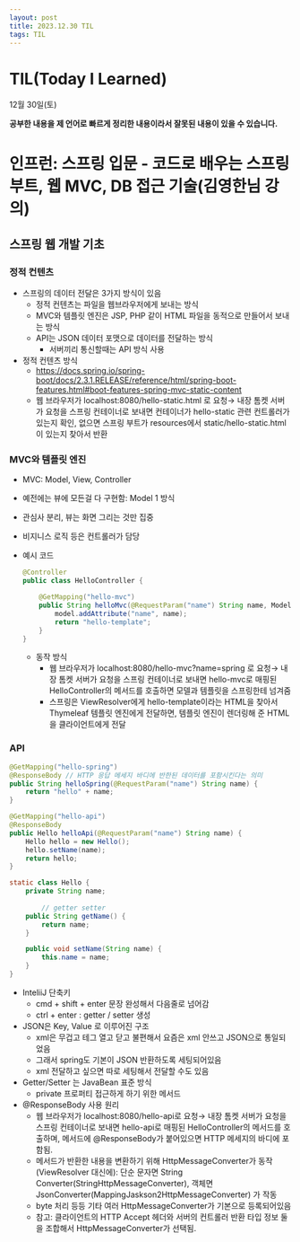 ```yaml
---
layout: post
title: 2023.12.30 TIL
tags: TIL
---
```


# TIL(Today I Learned)

12월 30일(토)

**공부한 내용을 제 언어로 빠르게 정리한 내용이라서 잘못된 내용이 있을 수 있습니다.**

# **인프런: 스프링 입문 - 코드로 배우는 스프링 부트, 웹 MVC, DB 접근 기술(김영한님 강의)**

## **스프링 웹 개발 기초**

### **정적 컨텐츠**

- 스프링의 데이터 전달은 3가지 방식이 있음
    - 정적 컨텐츠는 파일을 웹브라우저에게 보내는 방식
    - MVC와 템플릿 엔진은 JSP, PHP 같이 HTML 파일을 동적으로 만들어서 보내는 방식
    - API는 JSON 데이터 포맷으로 데이터를 전달하는 방식
        - 서버끼리 통신할때는 API 방식 사용
- 정적 컨텐츠 방식
    - [https://docs.spring.io/spring-boot/docs/2.3.1.RELEASE/reference/html/spring-boot- features.html#boot-features-spring-mvc-static-content](https://docs.spring.io/spring-boot/docs/2.3.1.RELEASE/reference/html/spring-boot-features.html#boot-features-spring-mvc-static-content)
    - 웹 브라우저가 localhost:8080/hello-static.html 로 요청→ 내장 톰켓 서버가 요청을 스프링 컨테이너로 보내면 컨테이너가 hello-static 관련 컨트롤러가 있는지 확인, 없으면 스프링 부트가 resources에서 static/hello-static.html 이 있는지 찾아서 반환

### MVC와 템플릿 엔진

- MVC: Model, View, Controller
- 예전에는 뷰에 모든걸 다 구현함: Model 1 방식
- 관심사 분리, 뷰는 화면 그리는 것만 집중
- 비지니스 로직 등은 컨트롤러가 담당
- 예시 코드
    
    ```java
    @Controller
    public class HelloController {
    
        @GetMapping("hello-mvc")
        public String helloMvc(@RequestParam("name") String name, Model model) {
            model.addAttribute("name", name);
            return "hello-template";
        }
    }
    ```
    
    - 동작 방식
        - 웹 브라우저가 localhost:8080/hello-mvc?name=spring 로 요청→ 내장 톰켓 서버가 요청을 스프링 컨테이너로 보내면 hello-mvc로 매핑된 HelloController의 메서드를 호출하면 모델과 템플릿을 스프링한테 넘겨줌
        - 스프링은 ViewResolver에게 hello-template이라는 HTML을 찾아서 Thymeleaf 템플릿 엔진에게 전달하면, 템플릿 엔진이 렌더링해 준 HTML을 클라이언트에게 전달

### API

```java
@GetMapping("hello-spring")
@ResponseBody // HTTP 응답 메세지 바디에 반한된 데이터를 포함시킨다는 의미
public String helloSpring(@RequestParam("name") String name) {
    return "hello" + name;
}
```

```java
@GetMapping("hello-api")
@ResponseBody
public Hello helloApi(@RequestParam("name") String name) {
    Hello hello = new Hello();
    hello.setName(name);
    return hello;
}

static class Hello {
    private String name;
		
		// getter setter
    public String getName() { 
        return name;
    }

    public void setName(String name) {
        this.name = name;
    }
}
```

- InteliiJ 단축키
    - cmd + shift + enter 문장 완성해서 다음줄로 넘어감
    - ctrl + enter : getter / setter 생성
- JSON은 Key, Value 로 이루어진 구조
    - xml은 무겁고 테그 열고 닫고 불편해서 요즘은 xml 안쓰고 JSON으로 통일되었음
    - 그래서 spring도 기본이 JSON 반환하도록 세팅되어있음
    - xml 전달하고 싶으면 따로 세팅해서 전달할 수도 있음
- Getter/Setter 는 JavaBean 표준 방식
    - private 프로퍼티 접근하게 하기 위한 메서드
- @ResponseBody 사용 원리
    - 웹 브라우저가 localhost:8080/hello-api로 요청→ 내장 톰켓 서버가 요청을 스프링 컨테이너로 보내면 hello-api로 매핑된 HelloController의 메서드를 호출하며, 메서드에 @ResponseBody가 붙어있으면 HTTP 메세지의 바디에 포함됨.
    - 메서드가 반환한 내용을 변환하기 위해 HttpMessageConverter가 동작(ViewResolver 대신에): 단순 문자면 String Converter(StringHttpMessageConverter), 객체면 JsonConverter(MappingJaskson2HttpMessageConverter) 가 작동
    - byte 처리 등등 기타 여러 HttpMessageConverter가 기본으로 등록되어있음
    - 참고: 클라이언트의 HTTP Accept 헤더와 서버의 컨트롤러 반환 타입 정보 둘을 조합해서 HttpMessageConverter가 선택됨.